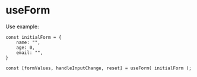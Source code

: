 # useForm

Use example:

```
const initialForm = {
    name: "",
    age: 0,
    email: "",
}

const [formValues, handleInputChange, reset] = useForm( initialForm );

```
